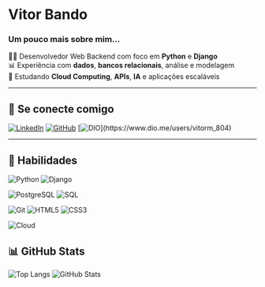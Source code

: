 # Vitor Bando

### Um pouco mais sobre mim...

👨‍💻 Desenvolvedor Web Backend com foco em **Python** e **Django**  
📊 Experiência com **dados**, **bancos relacionais**, análise e modelagem  
🧠 Estudando **Cloud Computing**, **APIs**, **IA** e aplicações escaláveis

---

## 🔗 Se conecte comigo

[![LinkedIn](https://img.shields.io/badge/LinkedIn-0a66c2?style=for-the-badge&logo=linkedin&logoColor=white)](https://www.linkedin.com/in/vitorbando/)
[![GitHub](https://img.shields.io/badge/GitHub-000?style=for-the-badge&logo=github&logoColor=white)](https://github.com/VitorBando)
[![DIO](https://img.shields.io/badge/DIO-EC2028?style=for-the-badge&logo=data:image/svg+xml;base64,...)](https://www.dio.me/users/vitorm_804)

---

## 🧠 Habilidades

![Python](https://img.shields.io/badge/Python-3776AB?style=for-the-badge&logo=python&logoColor=white)
![Django](https://img.shields.io/badge/Django-092E20?style=for-the-badge&logo=django&logoColor=white)

![PostgreSQL](https://img.shields.io/badge/PostgreSQL-4169E1?style=for-the-badge&logo=postgresql&logoColor=white)
![SQL](https://img.shields.io/badge/SQL-4479A1?style=for-the-badge&logo=postgresql&logoColor=white)

![Git](https://img.shields.io/badge/GIT-F05032?style=for-the-badge&logo=git&logoColor=white)
![HTML5](https://img.shields.io/badge/HTML5-E34F26?style=for-the-badge&logo=html5&logoColor=white)
![CSS3](https://img.shields.io/badge/CSS3-1572B6?style=for-the-badge&logo=css3&logoColor=white)

![Cloud](https://img.shields.io/badge/Cloud-0A0A0A?style=for-the-badge&logo=icloud&logoColor=white)

## 📊 GitHub Stats

![Top Langs](https://github-readme-stats.vercel.app/api/top-langs/?username=VitorBando&layout=compact&bg_color=000&border_color=30A3DC&title_color=E94D5F&text_color=FFF)
![GitHub Stats](https://github-readme-stats.vercel.app/api?username=VitorBando&theme=transparent&bg_color=000&border_color=30A3DC&show_icons=true&icon_color=30A3DC&title_color=E94D5F&text_color=FFF&hide_title=true&hide=stars)
